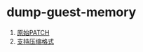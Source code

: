 # dump-guest-memory
1. [原始PATCH](https://lists.gnu.org/archive/html/qemu-devel/2012-04/msg03379.html)
2. [支持压缩格式](https://lists.nongnu.org/archive/html/qemu-devel/2013-05/msg00803.html)
